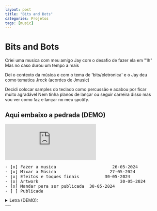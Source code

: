 ```yaml
---
layout: post
title: "Bits and Bots"
categories: Projetos
tags: [music]
---
```



# Bits and Bots

Criei uma musica com meu amigo Jay com o desafio de fazer ela em "1h"
Mas no caso durou um tempo a mais 

Dei o contexto da música e com o tema de 'bits/eletronica' 
e o Jay deu como tematica Jrock (acordes de Jmusic)

Decidi colocar samples do teclado como percussão e acabou por ficar muito agradável
Nem tinha planos de lançar ou seguir carreira disso mas vou ver como faz e lançar no meu spotify.

## Aqui embaixo a pedrada (DEMO)
<iframe src="https://1drv.ms/u/c/1d17967c159fdd0f/IQP9qBKXReC0SYS1COuLeMIMAd4oj3aw22KcQH6WcCHoJxM" width="300" height="120" frameborder="0" scrolling="no"></iframe>
<pre>
- [x] Fazer a musica                      26-05-2024
- [x] Mixar a Música                     27-05-2024
- [x] Efeitos e toques finais          30-05-2024
- [x] Artwork                                30-05-2024
- [x] Mandar para ser publicada  30-05-2024
- [ ] Publicada
</pre>
<details>
  <summary>Letra (DEMO):</summary>

  <pre> 
In this world of lines i find joy and confort
Even though i spend way too much time, its where i belong

I'll always have my code it's my guiding light,
Through the darkest hours, it shines so bright.

Working from nightfall, all the way to morning
i don't know how much time i spent, i'll leave when its workin'

[Refrão]

Zeores on the ones
And one on the zeroes
My variables are starting to have names of animals
x2

[final filal msm 02]
 
dictionaries lists floats and integers 
My head is full of them
As i hear birds chirping on the window
i guess its TIme toooo sleep
</pre>
</details>
---